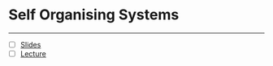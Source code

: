 # Self Organising Systems

---

- [ ] [Slides](https://canvas.sussex.ac.uk/courses/31028/files/5670917?module_item_id=1503050)
- [ ] [Lecture](https://sussex.cloud.panopto.eu/Panopto/Pages/Viewer.aspx?id=83b4634d-9b24-4f8a-8d93-b2ba00d6efcb)
